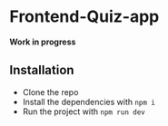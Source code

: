 # Frontend-Quiz-app
**Work in progress**

## Installation

- Clone the repo
- Install the dependencies with `npm i`
- Run the project with `npm run dev`
